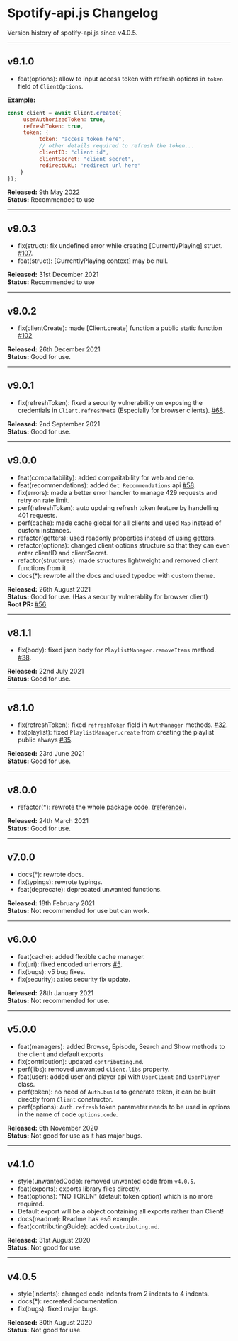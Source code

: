 # Spotify-api.js Changelog

Version history of spotify-api.js since v4.0.5.

---

## v9.1.0

- feat(options): allow to input access token with refresh options in `token` field of `ClientOptions`.

**Example:**

```js
const client = await Client.create({
     userAuthorizedToken: true,
     refreshToken: true,
     token: {
          token: "access token here",
          // other details required to refresh the token...
          clientID: "client id",
          clientSecret: "client secret",
          redirectURL: "redirect url here"
    }
});
```

**Released:** 9th May 2022<br/>
**Status:** Recommended to use<br/>

---

## v9.0.3

- fix(struct): fix undefined error while creating [CurrentlyPlaying] struct. [#107](https://github.com/spotify-api/spotify-api.js/pull/107).
- feat(struct): [CurrentlyPlaying.context] may be null.

**Released:** 31st December 2021<br/>
**Status:** Recommended to use<br/>

---

## v9.0.2

- fix(clientCreate): made [Client.create] function a public static function [#102](https://github.com/spotify-api/spotify-api.js/issues/102)

**Released:** 26th December 2021<br/>
**Status:** Good for use.<br/>

---

## v9.0.1

- fix(refreshToken): fixed a security vulnerability on exposing the credentials in `Client.refreshMeta` (Especially for browser clients). [#68](https://github.com/spotify-api/spotify-api.js/issues/68#issuecomment-911526688).

**Released:** 2nd September 2021<br/>
**Status:** Good for use.<br/>

---

## v9.0.0

- feat(compaitability): added compaitability for web and deno.
- feat(recommendations): added `Get Recommendations` api [#58](https://github.com/spotify-api/spotify-api.js/issues/58).
- fix(errors): made a better error handler to manage 429 requests and retry on rate limit.
- perf(refreshToken): auto updaing refresh token feature by handelling 401 requests.
- perf(cache): made cache global for all clients and used `Map` instead of custom instances.
- refactor(getters): used readonly properties instead of using getters.
- refactor(options): changed client options structure so that they can even enter clientID and clientSecret.
- refactor(structures): made structures lightweight and removed client functions from it.
- docs(*): rewrote all the docs and used typedoc with custom theme.

**Released:** 26th August 2021<br/>
**Status:** Good for use. (Has a security vulnerablity for browser client)<br/>
**Root PR:** [#56](https://github.com/spotify-api/spotify-api.js/pull/56)

---

## v8.1.1

- fix(body): fixed json body for `PlaylistManager.removeItems` method. [#38](https://github.com/spotify-api/spotify-api.js/issues/38).

**Released:** 22nd July 2021<br/>
**Status:** Good for use.

---

## v8.1.0

- fix(refreshToken): fixed `refreshToken` field in `AuthManager` methods. [#32](https://github.com/spotify-api/spotify-api.js/issues/32).
- fix(playlist): fixed `PlaylistManager.create` from creating the playlist public always [#35](https://github.com/spotify-api/spotify-api.js/pull/35).

**Released:** 23rd June 2021<br/>
**Status:** Good for use.

---

## v8.0.0

- refactor(*): rewrote the whole package code. ([reference](https://github.com/spotify-api/spotify-api.js/wiki/Migration-guide-for-v8)).

**Released:** 24th March 2021<br/>
**Status:** Good for use.

---

## v7.0.0

- docs(*): rewrote docs.
- fix(typings): rewrote typings.
- feat(deprecate): deprecated unwanted functions.

**Released:** 18th February 2021<br/>
**Status:** Not recommended for use but can work.

---

## v6.0.0

- feat(cache): added flexible cache manager.
- fix(uri): fixed encoded uri errors [#5](https://github.com/spotify-api/spotify-api.js/issues/10).
- fix(bugs): v5 bug fixes.
- fix(security): axios security fix update.

**Released:** 28th January 2021<br/>
**Status:** Not recommended for use.

---

## v5.0.0

- feat(managers): added Browse, Episode, Search and Show methods to the client and default exports
- fix(contribution): updated `contributing.md`.
- perf(libs): removed unwanted `Client.libs` property.
- feat(user): added user and player api with `UserClient` and `UserPlayer` class.
- perf(token): no need of `Auth.build` to generate token, it can be built directly from `Client` constructor.
- perf(options): `Auth.refresh` token parameter needs to be used in options in the name of code `options.code`.

**Released:** 6th November 2020<br/>
**Status:** Not good for use as it has major bugs.

---

## v4.1.0

- style(unwantedCode): removed unwanted code from `v4.0.5`.
- feat(exports): exports library files directly.
- feat(options): "NO TOKEN" (default token option) which is no more required.
- Default export will be a object containing all exports rather than Client!
- docs(readme): Readme has es6 example.
- feat(contributingGuide): added `contributing.md`.

**Released:** 31st August 2020<br/>
**Status:** Not good for use.

---

## v4.0.5

- style(indents): changed code indents from 2 indents to 4 indents.
- docs(*): recreated documentation.
- fix(bugs): fixed major bugs.

**Released:** 30th August 2020<br/>
**Status:** Not good for use.
